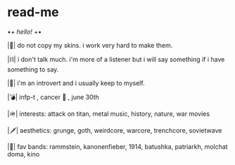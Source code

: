 # read-me
•*+ hello! +*•

|🚫| do not copy my skins. i work very hard to make them.

|⛓️| i don't talk much. i'm more of a listener but i will say something if i have something to say.

|🔫| i'm an introvert and i usually keep to myself.

|💣| infp-t , cancer 🦀 , june 30th

|🪖| interests: attack on titan, metal music, history, nature, war movies

|🗡️| aesthetics: grunge, goth, weirdcore, warcore, trenchcore, sovietwave

|🎸| fav bands: rammstein, kanonenfieber, 1914, batushka, patriarkh, molchat doma, kino
